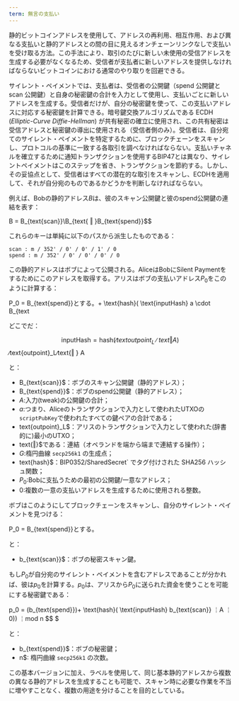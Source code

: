 ```yaml
---
term: 無言の支払い
---
```

静的ビットコインアドレスを使用して、アドレスの再利用、相互作用、および異なる支払いと静的アドレスとの間の目に見えるオンチェーンリンクなしで支払いを受け取る方法。この手法により、取引のたびに新しい未使用の受信アドレスを生成する必要がなくなるため、受信者が支払者に新しいアドレスを提供しなければならないビットコインにおける通常のやり取りを回避できる。

サイレント・ペイメントでは、支払者は、受信者の公開鍵（spend 公開鍵と scan 公開鍵）と自身の秘密鍵の合計を入力として使用し、支払いごとに新しいアドレスを生成する。受信者だけが、自分の秘密鍵を使って、この支払いアドレスに対応する秘密鍵を計算できる。暗号鍵交換アルゴリズムである ECDH (*Elliptic-Curve Diffie-Hellman*) が共有秘密の確立に使用され、この共有秘密は受信アドレスと秘密鍵の導出に使用される（受信者側のみ）。受信者は、自分宛てのサイレント・ペイメントを特定するために、ブロックチェーンをスキャンし、プロトコルの基準に一致する各取引を調べなければならない。支払いチャネルを確立するために通知トランザクションを使用するBIP47とは異なり、サイレントペイメントはこのステップを省き、トランザクションを節約する。しかし、その妥協点として、受信者はすべての潜在的な取引をスキャンし、ECDHを適用して、それが自分宛のものであるかどうかを判断しなければならない。

例えば、Bobの静的アドレス$B$は、彼のスキャン公開鍵と彼のspend公開鍵の連結を表す：

B = B_{text{scan}}\B_{text{ ‖ }B_{text{spend}}$$

これらのキーは単純に以下のパスから派生したものである：

```text
scan : m / 352' / 0' / 0' / 1' / 0
spend : m / 352' / 0' / 0' / 0' / 0
```

この静的アドレスはボブによって公開される。AliceはBobにSilent Paymentをするためにこのアドレスを取得する。アリスはボブの支払いアドレス$P_0$をこのように計算する：

P_0 = B_{text{spend}}とする。+ \text{hash}( \text{inputHash} a  \cdot B_{text

どこでだ：

$$ \text{inputHash} = \text{hash}(∕text{outpoint}_L∕text{‖ } A) $$ ∕text{outpoint}_L∕text{‖ } A

と：


- B_{text{scan}}$：ボブのスキャン公開鍵（静的アドレス）；
- B_{text{spend}}$：ボブのspend公開鍵（静的アドレス）；
- $A$:入力(tweak)の公開鍵の合計；
- $a$:つまり、Aliceのトランザクションで入力として使われたUTXOの `scriptPubKey`で使われたすべての鍵ペアの合計である；
- text{outpoint}_L$：アリスのトランザクションで入力として使われた(辞書的に)最小のUTXO；
- text{‖}$である：連結（オペランドを端から端まで連結する操作）；
- $G$:楕円曲線 `secp256k1` の生成点；
- text{hash}$：BIP0352/SharedSecret` でタグ付けされた SHA256 ハッシュ関数；
- $P_0$:Bobに支払うための最初の公開鍵/一意なアドレス；
- $0$:複数の一意の支払いアドレスを生成するために使用される整数。

ボブはこのようにしてブロックチェーンをスキャンし、自分のサイレント・ペイメントを見つける：

P_0 = B_{text{spend}}とする。

と：


- b_{text{scan}}$：ボブの秘密スキャン鍵。

もし$P_0$が自分宛のサイレント・ペイメントを含むアドレスであることが分かれば、彼は$p_0$を計算する。$p_0$は、アリスから$P_0$に送られた資金を使うことを可能にする秘密鍵である：

p_0 = (b_{text{spend}})+ \text{hash}( \text{inputHash} b_{text{scan}} ￤A ￤0)) ￤mod n $$ $

と：


- b_{text{spend}}$：ボブの秘密鍵；
- n$: 楕円曲線 `secp256k1` の次数。

この基本バージョンに加え、ラベルを使用して、同じ基本静的アドレスから複数の異なる静的アドレスを生成することも可能で、スキャン時に必要な作業を不当に増やすことなく、複数の用途を分けることを目的としている。